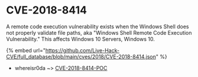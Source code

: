 # CVE-2018-8414

A remote code execution vulnerability exists when the Windows Shell does not properly validate file paths, aka "Windows Shell Remote Code Execution Vulnerability." This affects Windows 10 Servers, Windows 10.

{% embed url="https://github.com/Live-Hack-CVE/full_database/blob/main/cves/2018/CVE-2018-8414.json" %}


* whereisr0da ~> [CVE-2018-8414-POC](https://zeste.alice-snow.ru/2018/database/cve-2018-8414/cve-2018-8414-poc-whereisr0da)
